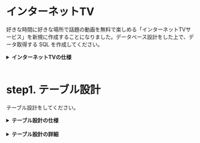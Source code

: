 # インターネットTV

好きな時間に好きな場所で話題の動画を無料で楽しめる「インターネットTVサービス」を新規に作成することになりました。データベース設計をした上で、データ取得する SQL を作成してください。

<details>
<summary><b>インターネットTVの仕様</b></summary>

仕様は次の通りです。サービスのイメージとしては [ABEMA](https://abema.tv/) を頭に思い浮かべてください。

- ドラマ1、ドラマ2、アニメ1、アニメ2、スポーツ、ペットなど、複数のチャンネルがある
- 各チャンネルの下では時間帯ごとに番組枠が1つ設定されており、番組が放映される
- 番組はシリーズになっているものと単発ものがある。シリーズになっているものはシーズンが1つものと、シーズン1、シーズン2のように複数シーズンのものがある。各シーズンの下では各エピソードが設定されている
- 再放送もあるため、ある番組が複数チャンネルの異なる番組枠で放映されることはある
- 番組の情報として、タイトル、番組詳細、ジャンルが画面上に表示される
- 各エピソードの情報として、シーズン数、エピソード数、タイトル、エピソード詳細、動画時間、公開日、視聴数が画面上に表示される。単発のエピソードの場合はシーズン数、エピソード数は表示されない
- ジャンルとしてアニメ、映画、ドラマ、ニュースなどがある。各番組は1つ以上のジャンルに属する
- KPIとして、チャンネルの番組枠のエピソードごとに視聴数を記録する。なお、一つのエピソードは複数の異なるチャンネル及び番組枠で放送されることがあるので、属するチャンネルの番組枠ごとに視聴数がどうだったかも追えるようにする
</details>
<br>

# step1. テーブル設計

テーブル設計をしてください。

<details>
<summary><b>テーブル設計の仕様</b></summary>
テーブルごとにテーブル名、カラム名、データ型、NULL(NULL OK の場合のみ YES と記載)、キー（キーが存在する場合、PRIMARY/INDEX のどちらかを記載）、初期値（ある場合のみ記載）、AUTO INCREMENT（ある場合のみ YES と記載）を記載してください。また、外部キー制約、ユニークキー制約に関しても記載してください。

その際に、少なくとも次のことは満たしてください。

- アプリケーションとして成立すること(プログラムを組んだ際に仕様を満たして動作すること)
- 正規化されていること

以下、アウトプット例です。

テーブル：users

| カラム名 | データ型     | NULL | キー    | 初期値 | AUTO INCREMENT |
| -------- | ------------ | ---- | ------- | ------ | -------------- |
| id       | bigint(20)   |      | PRIMARY |        | YES            |
| name     | varchar(100) |      |         |        |                |
| email    | varchar(100) |      | INDEX   |        |                |

- ユニークキー制約：email カラムに対して設定

テーブル：comments

| カラム名 | データ型   | NULL | キー    | 初期値 | AUTO INCREMENT |
| -------- | ---------- | ---- | ------- | ------ | -------------- |
| id       | bigint(20) |      | PRIMARY |        | YES            |
| user_id  | bigint(20) | YES  | INDEX   | 0      |                |
| content  | text       |      |         |        |                |

- 外部キー制約：user_id に対して、users テーブルの id カラムから設定

</details>
<br>

<details>
<summary><b>テーブル設計の詳細</b></summary>

### channels テーブル：

| カラム名 | データ型     | NULL許容 | 備考         |
| -------- | ------------ | -------- | ------------ |
| id       | int(11)      | NO       | PRIMARY KEY  |
| name     | varchar(255) | YES      | チャンネル名 |

### time_slots テーブル：

| カラム名   | データ型 | NULL許容 | 備考        |
| ---------- | -------- | -------- | ----------- |
| id         | int(11)  | NO       | PRIMARY KEY |
| start_time | time     | NO       | 開始時刻    |
| end_time   | time     | NO       | 終了時刻    |

### programs テーブル：

| カラム名   | データ型     | NULL許容 | 備考                                                                     |
| ---------- | ------------ | -------- | ------------------------------------------------------------------------ |
| id         | int(11)      | NO       | PRIMARY KEY                                                              |
| title      | varchar(255) | NO       | プログラム名                                                             |
| detail     | text         | YES      | 詳細情報                                                                 |
| channel_id | int(11)      | NO       | channelsテーブルのidと外部キー関連、ON DELETE CASCADE, ON UPDATE CASCADE |

### program_time_slots テーブル：

| カラム名     | データ型 | NULL許容 | 備考                                                    |
| ------------ | -------- | -------- | ------------------------------------------------------- |
| program_id   | int(11)  | NO       | programsテーブルのidと外部キー関連、ON DELETE CASCADE   |
| time_slot_id | int(11)  | NO       | time_slotsテーブルのidと外部キー関連、ON DELETE CASCADE |

### genres テーブル：

| カラム名 | データ型     | NULL許容 | 備考        |
| -------- | ------------ | -------- | ----------- |
| id       | int(11)      | NO       | PRIMARY KEY |
| name     | varchar(255) | NO       | ジャンル名  |

### program_genres テーブル：

| カラム名   | データ型 | NULL許容 | 備考                                                                     |
| ---------- | -------- | -------- | ------------------------------------------------------------------------ |
| program_id | int(11)  | NO       | programsテーブルのidと外部キー関連、ON DELETE CASCADE, ON UPDATE CASCADE |
| genre_id   | int(11)  | NO       | genresテーブルのidと外部キー関連、ON DELETE CASCADE, ON UPDATE CASCADE   |
</details>
<br>
